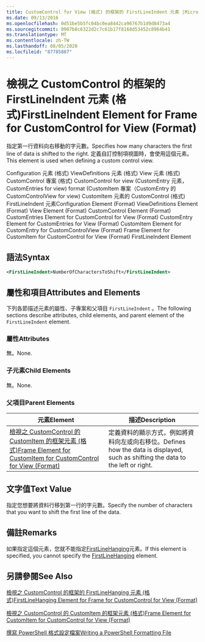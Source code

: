 ```yaml
---
title: CustomControl for View (格式) 的框架的 FirstLineIndent 元素 |Microsoft Docs
ms.date: 09/13/2016
ms.openlocfilehash: 0d51be5b5fc04bc0ea8442ca96767b1d9d8473a4
ms.sourcegitcommit: 0907b8c6322d2c7c61b17f8168d53452c8964b41
ms.translationtype: MT
ms.contentlocale: zh-TW
ms.lasthandoff: 08/05/2020
ms.locfileid: "87785807"
---
```

# <a name="firstlineindent-element-for-frame-for-customcontrol-for-view-format"></a><span data-ttu-id="29280-102">檢視之 CustomControl 的框架的 FirstLineIndent 元素 (格式)</span><span class="sxs-lookup"><span data-stu-id="29280-102">FirstLineIndent Element for Frame for CustomControl for View (Format)</span></span>

<span data-ttu-id="29280-103">指定第一行資料向右移動的字元數。</span><span class="sxs-lookup"><span data-stu-id="29280-103">Specifies how many characters the first line of data is shifted to the right.</span></span> <span data-ttu-id="29280-104">定義自訂控制項視圖時，會使用這個元素。</span><span class="sxs-lookup"><span data-stu-id="29280-104">This element is used when defining a custom control view.</span></span>

<span data-ttu-id="29280-105">Configuration 元素 (格式) ViewDefinitions 元素 (格式) View 元素 (格式) CustomControl 專案 (格式) CustomControl for view (CustomEntry 元素，CustomEntries for view) format (CustomItem 專案（CustomEntry 的 CustomControlView for view) CustomItem 元素的 CustomControl (格式) FirstLineIndent 元素</span><span class="sxs-lookup"><span data-stu-id="29280-105">Configuration Element (Format) ViewDefinitions Element (Format) View Element (Format) CustomControl Element (Format) CustomEntries Element for CustomControl for View (Format) CustomEntry Element for CustomEntries for View (Format) CustomItem Element for CustomEntry for CustomControlView (Format) Frame Element for CustomItem for CustomControl for View (Format) FirstLineIndent Element</span></span>

## <a name="syntax"></a><span data-ttu-id="29280-106">語法</span><span class="sxs-lookup"><span data-stu-id="29280-106">Syntax</span></span>

```xml
<FirstLineIndent>NumberOfCharactersToShift</FirstLineIndent>
```

## <a name="attributes-and-elements"></a><span data-ttu-id="29280-107">屬性和項目</span><span class="sxs-lookup"><span data-stu-id="29280-107">Attributes and Elements</span></span>

<span data-ttu-id="29280-108">下列各節描述元素的屬性、子專案和父項目 `FirstLineIndent` 。</span><span class="sxs-lookup"><span data-stu-id="29280-108">The following sections describe attributes, child elements, and parent element of the `FirstLineIndent` element.</span></span>

### <a name="attributes"></a><span data-ttu-id="29280-109">屬性</span><span class="sxs-lookup"><span data-stu-id="29280-109">Attributes</span></span>

<span data-ttu-id="29280-110">無。</span><span class="sxs-lookup"><span data-stu-id="29280-110">None.</span></span>

### <a name="child-elements"></a><span data-ttu-id="29280-111">子元素</span><span class="sxs-lookup"><span data-stu-id="29280-111">Child Elements</span></span>

<span data-ttu-id="29280-112">無。</span><span class="sxs-lookup"><span data-stu-id="29280-112">None.</span></span>

### <a name="parent-elements"></a><span data-ttu-id="29280-113">父項目</span><span class="sxs-lookup"><span data-stu-id="29280-113">Parent Elements</span></span>

|<span data-ttu-id="29280-114">元素</span><span class="sxs-lookup"><span data-stu-id="29280-114">Element</span></span>|<span data-ttu-id="29280-115">描述</span><span class="sxs-lookup"><span data-stu-id="29280-115">Description</span></span>|
|-------------|-----------------|
|[<span data-ttu-id="29280-116">檢視之 CustomControl 的 CustomItem 的框架元素 (格式)</span><span class="sxs-lookup"><span data-stu-id="29280-116">Frame Element for CustomItem for CustomControl for View (Format)</span></span>](./frame-element-for-customitem-for-customcontrol-for-view-format.md)|<span data-ttu-id="29280-117">定義資料的顯示方式，例如將資料向左或向右移位。</span><span class="sxs-lookup"><span data-stu-id="29280-117">Defines how the data is displayed, such as shifting the data to the left or right.</span></span>|

## <a name="text-value"></a><span data-ttu-id="29280-118">文字值</span><span class="sxs-lookup"><span data-stu-id="29280-118">Text Value</span></span>

<span data-ttu-id="29280-119">指定您想要將資料行移到第一行的字元數。</span><span class="sxs-lookup"><span data-stu-id="29280-119">Specify the number of characters that you want to shift the first line of the data.</span></span>

## <a name="remarks"></a><span data-ttu-id="29280-120">備註</span><span class="sxs-lookup"><span data-stu-id="29280-120">Remarks</span></span>

<span data-ttu-id="29280-121">如果指定這個元素，您就不能指定[FirstLineHanging](./firstlinehanging-element-for-frame-for-customcontrol-for-view-format.md)元素。</span><span class="sxs-lookup"><span data-stu-id="29280-121">If this element is specified, you cannot specify the [FirstLineHanging](./firstlinehanging-element-for-frame-for-customcontrol-for-view-format.md) element.</span></span>

## <a name="see-also"></a><span data-ttu-id="29280-122">另請參閱</span><span class="sxs-lookup"><span data-stu-id="29280-122">See Also</span></span>

[<span data-ttu-id="29280-123">檢視之 CustomControl 的框架的 FirstLineHanging 元素 (格式)</span><span class="sxs-lookup"><span data-stu-id="29280-123">FirstLineHanging Element for Frame for CustomControl for View (Format)</span></span>](./firstlinehanging-element-for-frame-for-customcontrol-for-view-format.md)

[<span data-ttu-id="29280-124">檢視之 CustomControl 的 CustomItem 的框架元素 (格式)</span><span class="sxs-lookup"><span data-stu-id="29280-124">Frame Element for CustomItem for CustomControl for View (Format)</span></span>](./frame-element-for-customitem-for-customcontrol-for-view-format.md)

[<span data-ttu-id="29280-125">撰寫 PowerShell 格式設定檔案</span><span class="sxs-lookup"><span data-stu-id="29280-125">Writing a PowerShell Formatting File</span></span>](./writing-a-powershell-formatting-file.md)
